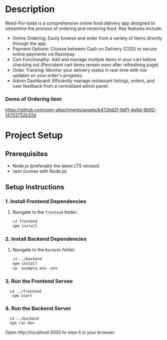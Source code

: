 
# Description                              
Need-For-taste is a comprehensive online food delivery app designed to streamline the process of ordering and receiving food. Key features include:
- Online Ordering: Easily browse and order from a variety of Items directly through the app.
- Payment Options: Choose between Cash on Delivery (COD) or secure online payments via Razorpay.
- Cart Functionality: Add and manage multiple items in your cart before checking out.(Percistent cart items remain even after refreshinig page)
- Order Tracking: Monitor your delivery status in real-time with live updates on your order's progress.
- Admin Dashboard: Efficiently manage restaurant listings, orders, and user feedback from a centralized admin panel.

### Demo of Ordering item
https://github.com/user-attachments/assets/b472b82f-8df1-4e6d-8b92-14703752b32d




# Project Setup
## Prerequisites

- Node.js (preferably the latest LTS version)
- npm (comes with Node.js)

## Setup Instructions

### 1. Install Frontend Dependencies

1. Navigate to the `frontend` folder:
   ```bash
   cd frontend
   npm install

### 2. Install Backend Dependencies
1. Navigate to the `Backedn` folder:
     ```bash
    cd ../backend
    npm install
     cp .example.env .env
### 3. Run the Frontend Servee
      cd ../frontend
       npm start
### 4. Run the Backend Server
      cd ../backend
      npm run dev
Open http://localhost:3000 to view it in your browser.
